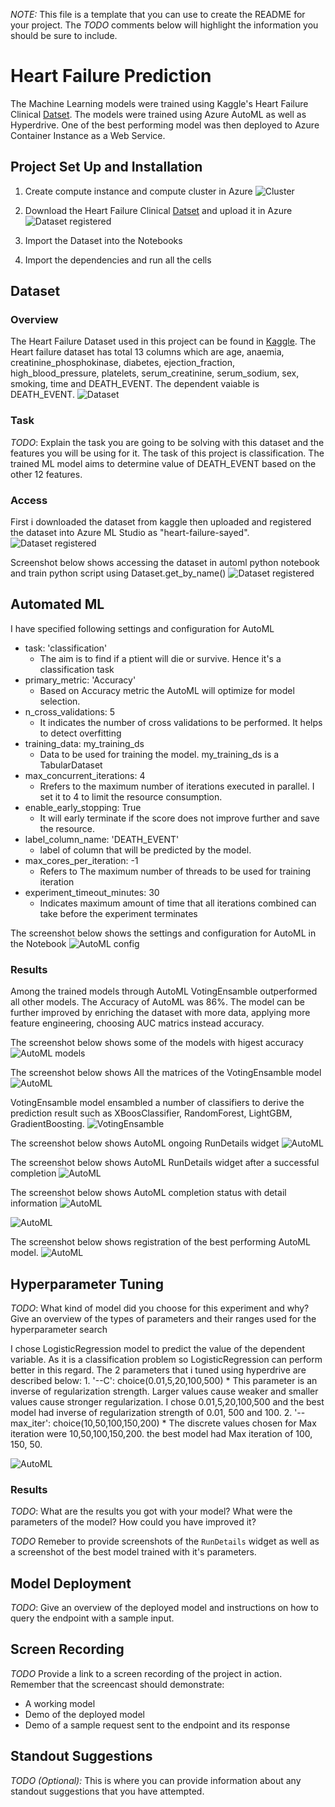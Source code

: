 *NOTE:* This file is a template that you can use to create the README for your project. The *TODO* comments below will highlight the information you should be sure to include.

# Heart Failure Prediction

The Machine Learning models were trained using Kaggle's Heart Failure Clinical [Datset](https://www.kaggle.com/andrewmvd/heart-failure-clinical-data). The models were trained using Azure AutoML as well as Hyperdrive. One of the best performing model was then deployed to Azure Container Instance as a Web Service.

## Project Set Up and Installation

  1. Create compute instance and compute cluster in Azure
      ![Cluster](https://github.com/sayed6201/capstone_ML_Azure_nano_degree_/blob/master/screenshots/cluster.png "Created compute cluster configuration")
         
  2. Download the Heart Failure Clinical [Datset](https://www.kaggle.com/andrewmvd/heart-failure-clinical-data) and upload it in Azure
      ![Dataset registered](https://github.com/sayed6201/capstone_ML_Azure_nano_degree_/blob/master/screenshots/dataset_create.PNG "Uloading dataset from local to Azure")
      
  3. Import the Dataset into the Notebooks
  
  4. Import the dependencies and run all the cells

## Dataset

### Overview
The Heart Failure Dataset used in this project can be found in [Kaggle](https://www.kaggle.com/andrewmvd/heart-failure-clinical-data). The Heart failure dataset has total 13 columns which are age, anaemia, creatinine_phosphokinase, diabetes, ejection_fraction, high_blood_pressure,	platelets, serum_creatinine,	serum_sodium, sex,	smoking,	time and	DEATH_EVENT. The dependent vaiable is DEATH_EVENT.
  ![Dataset ](https://github.com/sayed6201/capstone_ML_Azure_nano_degree_/blob/master/screenshots/database_excel.PNG "Heart Failure Dataset")

### Task
*TODO*: Explain the task you are going to be solving with this dataset and the features you will be using for it.
The task of this project is classification. The trained ML model aims to determine value of DEATH_EVENT based on the other 12 features. 


### Access

First i downloaded the dataset from kaggle then uploaded and registered the dataset into Azure ML Studio as "heart-failure-sayed".
![Dataset registered](https://github.com/sayed6201/capstone_ML_Azure_nano_degree_/blob/master/screenshots/dataset_overview.png "Dataset")

Screenshot below shows accessing the dataset in automl python notebook and train python script using Dataset.get_by_name()
![Dataset registered](https://github.com/sayed6201/capstone_ML_Azure_nano_degree_/blob/master/screenshots/dataset_access_automl.PNG "Accessing dataset in notebook")


## Automated ML

I have specified following settings and configuration for AutoML 
   * task: 'classification' 
        * The aim is to find if a ptient will die or survive. Hence it's a classification task
   * primary_metric: 'Accuracy' 
        * Based on Accuracy metric the AutoML will optimize for model selection. 
   * n_cross_validations: 5
        * It indicates the number of cross validations to be performed. It helps to detect overfitting
   * training_data: my_training_ds 
        * Data to be used for training the model. my_training_ds is a TabularDataset
   * max_concurrent_iterations: 4
        * Rrefers to the maximum number of iterations executed in parallel. I set it to 4 to limit the resource consumption.
   * enable_early_stopping: True
        * It will early terminate if the score does not improve further and save the resource. 
   * label_column_name: 'DEATH_EVENT'
        * label of column that will be predicted by the model.
   * max_cores_per_iteration: -1
        * Refers to The maximum number of threads to be used for training iteration
   * experiment_timeout_minutes: 30
        * Indicates maximum amount of time that all iterations combined can take before the experiment terminates
   
   The screenshot below shows the settings and configuration for AutoML in the Notebook
   ![AutoML config](https://github.com/sayed6201/capstone_ML_Azure_nano_degree_/blob/master/screenshots/automl_config_settings.PNG "Settings and Config for AutoML")

### Results

Among the trained models through AutoML VotingEnsamble outperformed all other models. The Accuracy of AutoML was 86%. The model can be further improved by enriching the dataset with more data, applying more feature engineering, choosing AUC matrics instead accuracy.

  The screenshot below shows some of the models with higest accuracy
  ![AutoML models](https://github.com/sayed6201/capstone_ML_Azure_nano_degree_/blob/master/screenshots/automl_models.png "Trained Models through AutoML")
  
  The screenshot below shows All the matrices of the VotingEnsamble model
  ![AutoML](https://github.com/sayed6201/capstone_ML_Azure_nano_degree_/blob/master/screenshots/best_model_automl_mterics.png "Best Model metrics")
  
  VotingEnsamble model ensambled a number of classifiers to derive the prediction result such as XBoosClassifier, RandomForest, LightGBM, GradientBoosting.
  ![VotingEnsamble](https://github.com/sayed6201/capstone_ML_Azure_nano_degree_/blob/master/screenshots/tags_bestmodel_automl.PNG "VotingEnsamble Model Detail")
  
  The screenshot below shows AutoML ongoing RunDetails widget
  ![AutoML](https://github.com/sayed6201/capstone_ML_Azure_nano_degree_/blob/master/screenshots/rundetail_running.png "AutoML RunDetails Running")
  
  The screenshot below shows AutoML RunDetails widget after a successful completion
  ![AutoML](https://github.com/sayed6201/capstone_ML_Azure_nano_degree_/blob/master/screenshots/runwidget_automl.png "AutoML RunDetails Completed")
  
  The screenshot below shows AutoML completion status with detail information
  ![AutoML](https://github.com/sayed6201/capstone_ML_Azure_nano_degree_/blob/master/screenshots/automl_completed.png "AutoML Completed")
  
  ![AutoML](https://github.com/sayed6201/capstone_ML_Azure_nano_degree_/blob/master/screenshots/accuracy_plot_automl.png "AutoML Run Accuracy Plot")
  
  The screenshot below shows registration of the best performing AutoML model. 
  ![AutoML](https://github.com/sayed6201/capstone_ML_Azure_nano_degree_/blob/master/screenshots/registering_automl.PNG "AutoML Run Accuracy Plot")
  

## Hyperparameter Tuning
*TODO*: What kind of model did you choose for this experiment and why? Give an overview of the types of parameters and their ranges used for the hyperparameter search

I chose LogisticRegression model to predict the value of the dependent variable. As it is a classification problem so LogisticRegression can perform better in this regard. The 2 parameters that i tuned using hyperdrive are described below:
          1. '--C': choice(0.01,5,20,100,500)
              * This parameter is an inverse of regularization strength. Larger values cause weaker and smaller values cause stronger regularization. I chose 0.01,5,20,100,500 and the best model had inverse of regularization strength of 0.01, 500 and 100.
          2. '--max_iter': choice(10,50,100,150,200)
              * The discrete values chosen for Max iteration were 10,50,100,150,200. the best model had Max iteration of 100, 150, 50.
          
  ![AutoML](https://github.com/sayed6201/capstone_ML_Azure_nano_degree_/blob/master/screenshots/ps.PNG "Specifying parameter sampler")
          
### Results
*TODO*: What are the results you got with your model? What were the parameters of the model? How could you have improved it?


*TODO* Remeber to provide screenshots of the `RunDetails` widget as well as a screenshot of the best model trained with it's parameters.

## Model Deployment
*TODO*: Give an overview of the deployed model and instructions on how to query the endpoint with a sample input.

## Screen Recording
*TODO* Provide a link to a screen recording of the project in action. Remember that the screencast should demonstrate:
- A working model
- Demo of the deployed  model
- Demo of a sample request sent to the endpoint and its response

## Standout Suggestions
*TODO (Optional):* This is where you can provide information about any standout suggestions that you have attempted.
